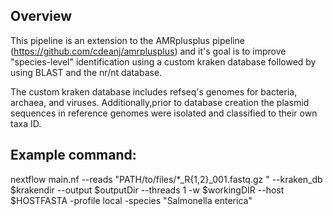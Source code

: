 Overview
--------

This pipeline is an extension to the AMRplusplus pipeline (https://github.com/cdeanj/amrplusplus) and it's goal is to improve "species-level" identification using a custom kraken database followed by using BLAST and the nr/nt database. 

The custom kraken database includes refseq's genomes for bacteria, archaea, and viruses. Additionally,prior to database creation the plasmid sequences in reference genomes were isolated and classified to their own taxa ID. 

## Example command:
nextflow main.nf --reads "PATH/to/files/*_R{1,2}_001.fastq.gz " --kraken_db $krakendir --output $outputDir --threads 1 -w $workingDIR --host $HOSTFASTA -profile local -species "Salmonella enterica"

